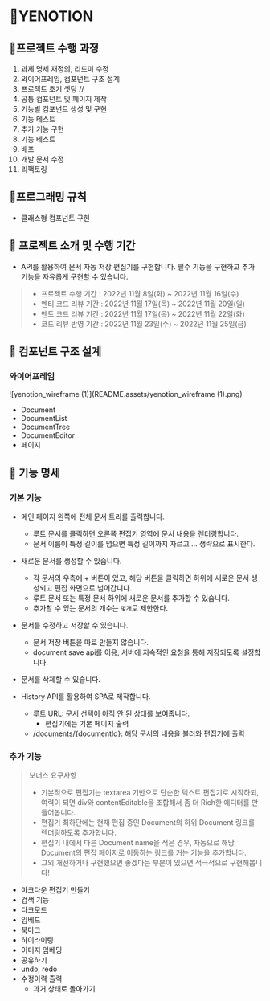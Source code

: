 # 📝YENOTION



## 🔸프로젝트 수행 과정

1. 과제 명세 재정의, 리드미 수정
2. 와이어프레임, 컴포넌트 구조 설계 
3. 프로젝트 초기 셋팅 //
4. 공통 컴포넌트 및 페이지 제작
5. 기능별 컴포넌트 생성 및 구현
6. 기능 테스트
7. 추가 기능 구현
8. 기능 테스트
9. 배포
10. 개발 문서 수정
11. 리팩토링



## 🔸프로그래밍 규칙

* 클래스형 컴포넌트 구현



## 🔸 프로젝트 소개 및 수행 기간

* API를 활용하여 문서 자동 저장 편집기를 구현합니다. 필수 기능을 구현하고 추가 기능을 자유롭게 구현할 수 있습니다.

> - 프로젝트 수행 기간 : 2022년 11월 8일(화) ~ 2022년 11월 16일(수)
> - 멘티 코드 리뷰 기간 : 2022년 11월 17일(목) ~ 2022년 11월 20일(일)
> - 멘토 코드 리뷰 기간 : 2022년 11월 17일(목) ~ 2022년 11월 22일(화)
> - 코드 리뷰 반영 기간 : 2022년 11월 23일(수) ~ 2022년 11월 25일(금)

## 🔸 컴포넌트 구조 설계

### 와이어프레임

![yenotion_wireframe (1)](README.assets/yenotion_wireframe (1).png)

* Document
* DocumentList
* DocumentTree
* DocumentEditor
* 페이지

## 🔸 기능 명세

### 기본 기능

* 메인 페이지 왼쪽에 전체 문서 트리를 출력합니다.

  * 루트 문서를 클릭하면 오른쪽 편집기 영역에 문서 내용을 렌더링합니다.
  * 문서 이름이 특정 길이를 넘으면 특정 길이까지 자르고 ... 생략으로 표시한다.

* 새로운 문서를 생성할 수 있습니다.

  * 각 문서의 우측에 + 버튼이 있고, 해당 버튼을 클릭하면 하위에 새로운 문서 생성되고 편집 화면으로 넘어갑니다.
  * 루트 문서 또는 특정 문서 하위에 새로운 문서를 추가할 수 있습니다.
  * 추가할 수 있는 문서의 개수는 `몇개`로 제한한다.

* 문서를 수정하고 저장할 수 있습니다.

  * 문서 저장 버튼을 따로 만들지 않습니다.
  * document save api를 이용, 서버에 지속적인 요청을 통해 저장되도록 설정합니다.

* 문서를 삭제할 수 있습니다.

* History API를 활용하여 SPA로 제작합니다.

  * 루트 URL: 문서 선택이 아직 안 된 상태를 보여줍니다.
    * 편집기에는 기본 페이지 출력
  * /documents/{documentId}: 해당 문서의 내용을 불러와 편집기에 출력

  

### 추가 기능

> 보너스 요구사항
>
> - 기본적으로 편집기는 textarea 기반으로 단순한 텍스트 편집기로 시작하되, 여력이 되면 div와 contentEditable을 조합해서 좀 더 Rich한 에디터를 만들어봅니다.
> - 편집기 최하단에는 현재 편집 중인 Document의 하위 Document 링크를 렌더링하도록 추가합니다.
> - 편집기 내에서 다른 Document name을 적은 경우, 자동으로 해당 Document의 편집 페이지로 이동하는 링크를 거는 기능을 추가합니다.
> - 그외 개선하거나 구현했으면 좋겠다는 부분이 있으면 적극적으로 구현해봅니다!

* 마크다운 편집기 만들기
* 검색 기능
* 다크모드
* 임베드
* 북마크
* 하이라이팅
* 이미지 임베딩
* 공유하기
* undo, redo
* 수정이력 출력
  * 과거 상태로 돌아가기

